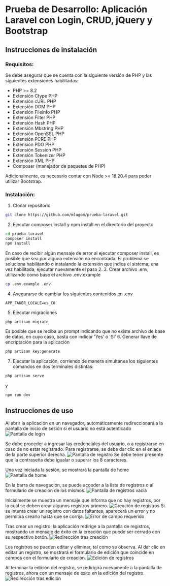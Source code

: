 # Prueba de Desarrollo: Aplicación Laravel con Login, CRUD, jQuery y Bootstrap

## Instrucciones de instalación

### Requisitos:
Se debe asegurar que se cuenta con la siguiente versión de PHP y las siguientes extensiones habilitadas:
* PHP >= 8.2
* Extensión Ctype PHP
* Extensión cURL PHP
* Extensión DOM PHP
* Extensión Fileinfo PHP
* Extensión Filter PHP
* Extensión Hash PHP
* Extensión Mbstring PHP
* Extensión OpenSSL PHP
* Extensión PCRE PHP
* Extensión PDO PHP
* Extensión Session PHP
* Extensión Tokenizer PHP
* Extensión XML PHP
* Composer (manejador de paquetes de PHP)

Adicionalmente, es necesario contar con Node >= 18.20.4 para poder utilizar Bootstrap.

### Instalación:
1. Clonar repositorio
```bash
git clone https://github.com/mlugom/prueba-laravel.git
```
2. Ejecutar composer install y npm install en el directorio del proyecto
```bash
cd prueba-laravel
composer install
npm install
```
En caso de recibir algún mensaje de error al ejecutar composer install, es posible que sea por alguna extensión no encontrada. El problema se soluciona habilitando o instalando la extensión que indica el sistema; una vez habilitada, ejecutar nuevamente el paso 2.
3. Crear archivo .env, utilizando como base el archivo .env.example
```bash
cp .env.example .env
```
4. Asegurarse de cambiar los siguientes contenidos en .env
```.env
APP_FAKER_LOCALE=es_CO
```
5. Ejecutar migraciones
```bash
php artisan migrate
```
Es posible que se reciba un prompt indicando que no existe archivo de base de datos, en cuyo caso, basta con indicar 'Yes' o 'Sí'
6. Generar llave de encriptación para la aplicación
```bash
php artisan key:generate
```
7. Ejecutar la aplicación, corriendo de manera simultánea los siguientes comandos en dos terminales distintas:
```bash
php artisan serve
```
y
```bash
npm run dev
```

## Instrucciones de uso
Al abrir la aplicación en un navegador, automáticamente redireccionará a la pantalla de inicio de sesión si el usuario no está autenticado
![Pantalla de login](screenshots/login.png)

Se debe proceder a ingresar las credenciales del usuario, o a registrarse en caso de no estar registrado. Para registrarse, se debe dar clic en el enlace de la parte superior derecha.
![Pantalla de registro](screenshots/register.png)
Se debe tener presente que la contraseña debe igualar o superar los 8 caracteres.

Una vez iniciada la sesión, se mostrará la pantalla de home
![Pantalla de home](screenshots/home.png)

En la barra de navegación, se puede acceder a la lista de registros o al formulario de creación de los mismos.
![Pantalla de registros vacía](screenshots/registros_empty.png)

Inicialmente se muestra un mensaje que informa que no hay registros, por lo cuál se deben crear algunos registros primero.
![Creación de registros](screenshots/create_registro.png)
Si se intenta crear un registro con datos faltantes, aparecerá un error y no permitirá crearlo hasta que se corrija.
![Error de campo requerido](screenshots/required.png)

Tras crear un registro, la aplicación redirige a la pantalla de registros, mostrando un mensaje de éxito en la creación que puede ser cerrado con su respectivo botón.
![Redirección tras creación](screenshots/registros_after_creation.png)

Los registros se pueden editar y eliminar, tal como se observa. Al dar clic en editar un registro, se mostrará el formulario de edición que coincide en campos con el formulario de creación.
![Edición de registros](screenshots/edit_registro.png)

Al terminar la edición del registro, se redirigirá nuevamente a la pantalla de registros, ahora con un mensaje de éxito en la edición del registro.
![Redirección tras edición](screenshots/registros_after_update.png)


